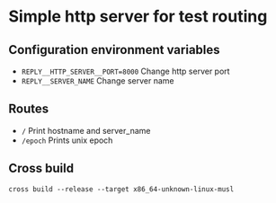 # Simple http server for test routing

## Configuration environment variables

- `REPLY__HTTP_SERVER__PORT=8000` Change http server port
- `REPLY__SERVER_NAME` Change server name

## Routes
- `/` Print hostname and server_name
- `/epoch` Prints unix epoch


## Cross build


```shell
cross build --release --target x86_64-unknown-linux-musl
```
